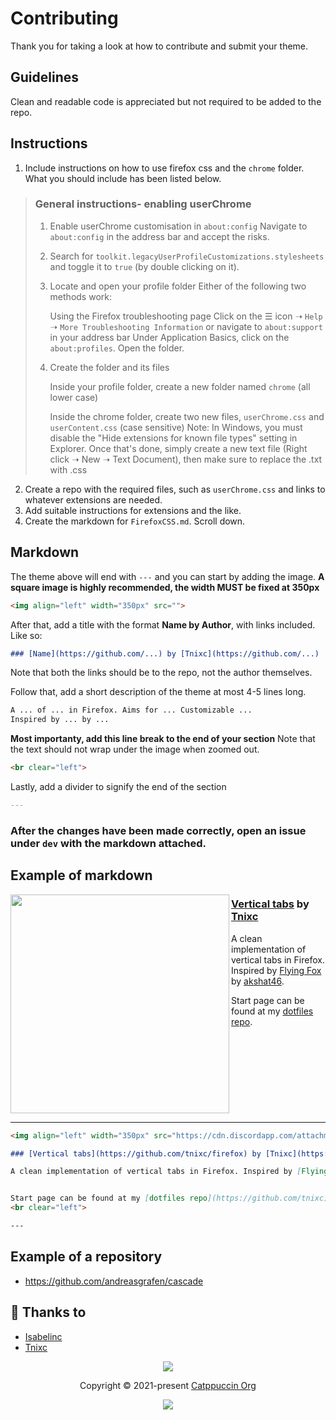 # Contributing

Thank you for taking a look at how to contribute and submit your theme.

## Guidelines

Clean and readable code is appreciated but not required to be added to the repo.

## Instructions
1. Include instructions on how to use firefox css and the `chrome` folder. What you should include has been listed below.

> ### General instructions- enabling userChrome
> 1. Enable userChrome customisation in `about:config`
>     Navigate to `about:config` in the address bar and accept the risks.
> 
> 2. Search for `toolkit.legacyUserProfileCustomizations.stylesheets` and toggle it to `true` (by double clicking on it).
> 3. Locate and open your profile folder
> Either of the following two methods work:
> 
>     Using the Firefox troubleshooting page
>         Click on the ☰ icon ➝ `Help` ➝ `More Troubleshooting Information` or navigate to `about:support` in your address bar
>         Under Application Basics, click on the `about:profiles`. Open the folder.
> 
> 4. Create the folder and its files
> 
>     Inside your profile folder, create a new folder named `chrome` (all lower case)
> 
>     Inside the chrome folder, create two new files, `userChrome.css` and `userContent.css` (case sensitive)
>         Note: In Windows, you must disable the "Hide extensions for known file types" setting in Explorer. Once that's done, simply create a new text file (Right click ➝ New ➝ Text Document), then make sure to replace the .txt with .css

2. Create a repo with the required files, such as `userChrome.css` and links to whatever extensions are needed.
3. Add suitable instructions for extensions and the like.
4. Create the markdown for `FirefoxCSS.md`. Scroll down.

## Markdown
The theme above will end with `---` and you can start by adding the image. **A square image is highly recommended, the width MUST be fixed at 350px**

```md
<img align="left" width="350px" src="">
```

After that, add a title with the format **Name by Author**, with links included. Like so:

```md
### [Name](https://github.com/...) by [Tnixc](https://github.com/...)
```
Note that both the links should be to the repo, not the author themselves.

Follow that, add a short description of the theme at most 4-5 lines long.
```md
A ... of ... in Firefox. Aims for ... Customizable ...
Inspired by ... by ...
```

**Most importanty, add this line break to the end of your section** Note that the text should not wrap under the image when zoomed out.
```md
<br clear="left">
```
Lastly, add a divider to signify the end of the section
```md
---
```

### After the changes have been made correctly, open an issue under `dev` with the markdown attached.


## Example of markdown

<img align="left" width="350px" src="https://cdn.discordapp.com/attachments/1030274959886532618/1030466755216277594/unknown.png">

### [Vertical tabs](https://github.com/tnixc/firefox) by [Tnixc](https://github.com/tnixc/firefox)

A clean implementation of vertical tabs in Firefox. Inspired by [Flying Fox](https://github.com/akshat46/FlyingFox) by [akshat46](https://github.com/akshat46).


Start page can be found at my [dotfiles repo](https://github.com/tnixc).
<br clear="left">

---

```md
<img align="left" width="350px" src="https://cdn.discordapp.com/attachments/1030274959886532618/1030466755216277594/unknown.png">

### [Vertical tabs](https://github.com/tnixc/firefox) by [Tnixc](https://github.com/tnixc/firefox)

A clean implementation of vertical tabs in Firefox. Inspired by [Flying Fox](https://github.com/akshat46/FlyingFox) by [akshat46](https://github.com/akshat46).


Start page can be found at my [dotfiles repo](https://github.com/tnixc).
<br clear="left">

---
```

## Example of a repository

- https://github.com/andreasgrafen/cascade

## 💝 Thanks to

- [Isabelinc](https://github.com/Isabelincorp)
- [Tnixc](https://github.com/Tnixc)
&nbsp;

<p align="center"><img src="https://raw.githubusercontent.com/catppuccin/catppuccin/main/assets/footers/gray0_ctp_on_line.svg?sanitize=true" /></p>
<p align="center">Copyright &copy; 2021-present <a href="https://github.com/catppuccin" target="_blank">Catppuccin Org</a>
<p align="center"><a href="https://github.com/catppuccin/catppuccin/blob/main/LICENSE"><img src="https://img.shields.io/static/v1.svg?style=for-the-badge&label=License&message=MIT&logoColor=d9e0ee&colorA=363a4f&colorB=b7bdf8"/></a></p>
